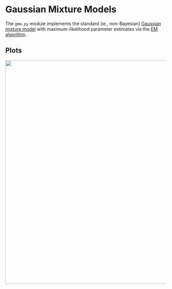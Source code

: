 # Gaussian Mixture Models
The `gmm.py` module implements the standard (ie., non-Bayesian) [Gaussian mixture model](https://en.wikipedia.org/wiki/Mixture_model#Gaussian_mixture_model) with maximum-likelihood parameter estimates via the [EM algorithm](https://en.wikipedia.org/wiki/Expectation%E2%80%93maximization_algorithm).

## Plots
<p align="center">
  <img src="img/plot.png" height="700" />
</p>
